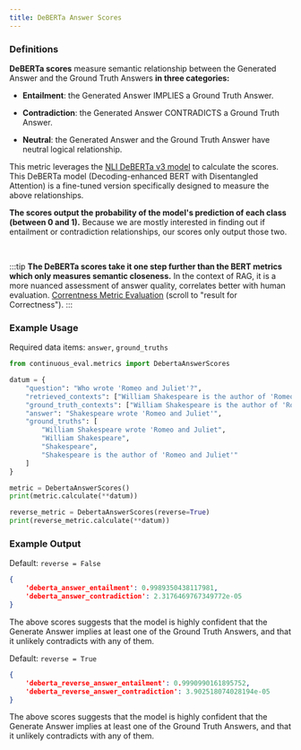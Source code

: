 ```yaml
---
title: DeBERTa Answer Scores
---
```


### Definitions

**DeBERTa scores** measure semantic relationship between the Generated Answer and the Ground Truth Answers **in three categories:**

- **Entailment**: the Generated Answer IMPLIES a Ground Truth Answer.

- **Contradiction**: the Generated Answer CONTRADICTS a Ground Truth Answer.

- **Neutral**: the Generated Answer and the Ground Truth Answer have neutral logical relationship.

This metric leverages the [NLI DeBERTa v3 model](https://huggingface.co/cross-encoder/nli-deberta-v3-large) to calculate the scores. This DeBERTa model (Decoding-enhanced BERT with Disentangled Attention) is a fine-tuned version specifically designed to measure the above relationships.

**The scores output the probability of the model's prediction of each class (between 0 and 1).** Because we are mostly interested in finding out if entailment or contradiction relationships, our scores only output those two.

<br>

:::tip
**The DeBERTa scores take it one step further than the BERT metrics which only measures semantic closeness.** In the context of RAG, it is a more nuanced assessment of answer quality, correlates better with human evaluation.
[Correntness Metric Evaluation](https://medium.com/relari/a-practical-guide-to-rag-evaluation-part-2-generation-c79b1bde0f5d) (scroll to "result for Correctness").
:::


### Example Usage

Required data items: `answer`, `ground_truths`

```python
from continuous_eval.metrics import DebertaAnswerScores

datum = {
    "question": "Who wrote 'Romeo and Juliet'?",
    "retrieved_contexts": ["William Shakespeare is the author of 'Romeo and Juliet'."],
    "ground_truth_contexts": ["William Shakespeare is the author of 'Romeo and Juliet'."],
    "answer": "Shakespeare wrote 'Romeo and Juliet'",
    "ground_truths": [
        "William Shakespeare wrote 'Romeo and Juliet", 
        "William Shakespeare", 
        "Shakespeare", 
        "Shakespeare is the author of 'Romeo and Juliet'"
    ]
}

metric = DebertaAnswerScores()
print(metric.calculate(**datum))

reverse_metric = DebertaAnswerScores(reverse=True)
print(reverse_metric.calculate(**datum))
```

### Example Output

Default: `reverse = False`

```JSON
{
    'deberta_answer_entailment': 0.9989350438117981, 
    'deberta_answer_contradiction': 2.3176469767349772e-05
}
```

The above scores suggests that the model is highly confident that the Generate Answer implies at least one of the Ground Truth Answers, and that it unlikely contradicts with any of them.

Default: `reverse = True`

```JSON
{
    'deberta_reverse_answer_entailment': 0.9990990161895752, 
    'deberta_reverse_answer_contradiction': 3.902518074028194e-05
}
```

The above scores suggests that the model is highly confident that the Generate Answer implies at least one of the Ground Truth Answers, and that it unlikely contradicts with any of them.